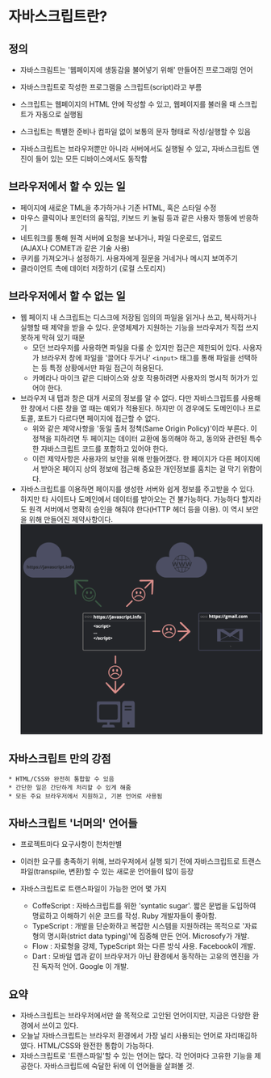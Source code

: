 # 자바스크립트란?
## 정의
* 자바스크림트는 '웹페이지에 생동감을 불어넣기 위해' 만들어진 프로그래밍 언어
* 자바스크립트로 작성한 프로그램을 스크립트(script)라고 부름
* 스크립트는 웹페이지의 HTML 안에 작성할 수 있고, 웹페이지를 불러올 때 스크립트가 자동으로 실행됨
* 스크립트는 특별한 준비나 컴파일 없이 보통의 문자 형태로 작성/실행할 수 있음
            
* 자바스크립트는 브라우저뿐만 아니라 서버에서도 실행될 수 있고, 자바스크립트 엔진이 들어 있는 모든 디바이스에서도 동작함
## 브라우저에서 할 수 있는 일
* 페이지에 새로운 TML을 추가하거나 기존 HTML, 혹은 스타일 수정
* 마우스 클릭이나 포인터의 움직임, 키보드 키 눌림 등과 같은 사용자 행동에 반응하기
* 네트워크를 통해 원격 서버에 요청을 보내거나, 파일 다운로드, 업로드    
(AJAX나 COMET과 같은 기술 사용)
* 쿠키를 가져오거나 설정하기. 사용자에게 질문을 거네거나 메시지 보여주기
* 클라이언트 측에 데이터 저장하기 (로컬 스토리지)
## 브라우저에서 할 수 없는 일
* 웹 페이지 내 스크립트는 디스크에 저장됨 임의의 파일을 읽거나 쓰고, 복사하거나 실행할 때 제약을 받을 수 있다. 운영체제가 지원하는 기능을 브라우저가 직접 쓰지 못하게 막혀 있기 때문
    * 모던 브라우저를 사용하면 파일을 다룰 순 있지만 접근은 제한되어 있다. 사용자가 브라우저 창에 파일을 '끌어다 두거나' ```<input>``` 태그를 통해 파일을 선택하는 등 특정 상황에서만 파일 접근이 허용된다.
    * 카메라나 마이크 같은 디바이스와 상호 작용하려면 사용자의 명시적 허가가 있어야 한다.
* 브라우저 내 탭과 창은 대개 서로의 정보를 알 수 없다. 다만 자바스크립트를 사용해 한 창에서 다른 창을 열 때는 예외가 적용된다. 하지만 이 경우에도 도메인이나 프로토콜, 포트가 다르다면 페이지에 접근할 수 없다.
    * 위와 같은 제약사항을 '동일 출처 정책(Same Origin Policy)'이라 부른다. 이 정책을 피하려면 두 페이지는 데이터 교환에 동의해야 하고, 동의와 관련된 특수한 자바스크립트 코드를 포함하고 있어야 한다.
    * 이런 제약사항은 사용자의 보안을 위해 만들어졌다. 한 페이지가 다른 페이지에서 받아온 페이지 상의 정보에 접근해 중요한 개인정보를 훔치는 걸 막기 위함이다.
* 자바스크립트를 이용하면 페이지를 생성한 서버와 쉽게 정보를 주고받을 수 있다. 하지만 타 사이트나 도메인에서 데이터를 받아오는 건 불가능하다. 가능하다 할지라도 원격 서버에서 명확히 승인을 해줘야 한다(HTTP 헤더 등을 이용). 이 역시 보안을 위해 만들어진 제약사항이다.
![Alt text](image.png)
## 자바스크립트 만의 강점
```
* HTML/CSS와 완전히 통합할 수 있음
* 간단한 일은 간단하게 처리할 수 있게 해줌
* 모든 주요 브라우저에서 지원하고, 기본 언어로 사용됨
```
## 자바스크립트 '너머의' 언어들
* 프로젝트마다 요구사항이 천차만별
* 이러한 요구를 충족하기 위해, 브라우저에서 실행 되기 전에 자바스크립트로 트랜스파일(transpile, 변환)할 수 있는 새로운 언어들이 많이 등장

* 자바스크립트로 트랜스파일이 가능한 언어 몇 가지
    * CoffeScript
        : 자바스크립트를 위한 'syntatic sugar'. 짧은 문법을 도입하여 명료하고 이해하기 쉬운 코드를 작성. Ruby 개발자들이 좋아함.
    * TypeScript
        : 개발을 단순화하고 복잡한 시스템을 지원하려는 목적으로 '자료형의 명시화(strict data typing)'에 집중해 만든 언어. Microsofy가 개발.
    * Flow
        : 자료형을 강제, TypeScript 와는 다른 방식 사용. Facebook이 개발.
    * Dart
        : 모바일 앱과 같이 브라우저가 아닌 환경에서 동작하는 고유의 엔진을 가진 독자적 언어. Google 이 개발.
## 요약
* 자바스크립트는 브라우저에서만 쓸 목적으로 고안된 언어이지만, 지금은 다양한 환경에서 쓰이고 있다.
* 오늘날 자바스크립트는 브라우저 환경에서 가장 널리 사용되는 언어로 자리매김하였다. HTML/CSS와 완전한 통합이 가능하다.
* 자바스크립트로 '트랜스파일'할 수 있는 언어는 많다. 각 언어마다 고유한 기능을 제공한다. 자바스크립트에 숙달한 뒤에 이 언어들을 살펴볼 것.